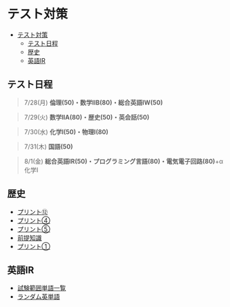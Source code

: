 # テスト対策

- [テスト対策](#テスト対策)
	- [テスト日程](#テスト日程)
	- [歴史](#歴史)
	- [英語IR](#英語ir)

## テスト日程

> 7/28(月)
> **倫理(50)・数学IIB(80)・総合英語IW(50)**

> 7/29(火)
> **数学IIA(80)・歴史(50)・英会話(50)**

> 7/30(水)
> **化学I(50)・物理I(80)**

> 7/31(木)
> **国語(50)**

> 8/1(金)
> **総合英語IR(50)・プログラミング言語(80)・電気電子回路(80)**+α化学I

## 歴史

- [プリント⑫](history/term2/print1.html)
- [プリント④](history/term2/print2.html)
- [プリント⑤](history/term2/print3.html)
- [前提知識](history/term2/print4.html)
- [プリント①](history/term2/print5.html)

## 英語IR

- [試験範囲単語一覧](english/term2/01eng_wordlist.html)
- [ランダム英単語](english/term2/tangotyou.html)